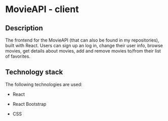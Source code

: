 # MovieAPI - client
  

## Description

The frontend for the MovieAPI (that can also be found in my repositories), built with React. Users can sign up an log in, change their user info, browse movies, get details about movies, add and remove movies to/from their list of favorites.

  

##  Technology stack

The following technologies are used:

 - React

 - React Bootstrap

 - CSS